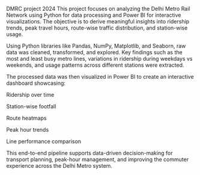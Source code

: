 DMRC project 2024
This project focuses on analyzing the Delhi Metro Rail Network using Python for data processing and Power BI for interactive visualizations. The objective is to derive meaningful insights into ridership trends, peak travel hours, route-wise traffic distribution, and station-wise usage.

Using Python libraries like Pandas, NumPy, Matplotlib, and Seaborn, raw data was cleaned, transformed, and explored. Key findings such as the most and least busy metro lines, variations in ridership during weekdays vs weekends, and usage patterns across different stations were extracted.

The processed data was then visualized in Power BI to create an interactive dashboard showcasing:

Ridership over time

Station-wise footfall

Route heatmaps

Peak hour trends

Line performance comparison

This end-to-end pipeline supports data-driven decision-making for transport planning, peak-hour management, and improving the commuter experience across the Delhi Metro system.

